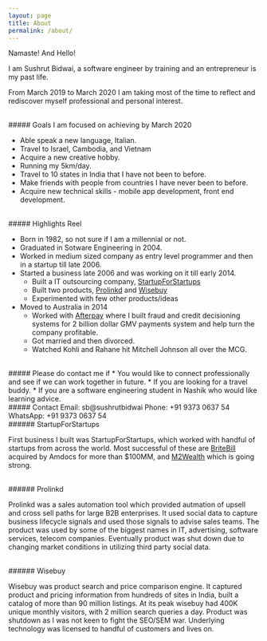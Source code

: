 ```yaml
---
layout: page
title: About
permalink: /about/
---
```


Namaste! And Hello!

I am Sushrut Bidwai, a software engineer by training and an entrepreneur is my past life.

From March 2019 to March 2020 I am taking most of the time to reflect and rediscover myself professional and personal interest.

<br/>
##### Goals I am focused on achieving by March 2020

* Able speak a new language, Italian.
* Travel to Israel, Cambodia, and Vietnam
* Acquire a new creative hobby.
* Running my 5km/day.
* Travel to 10 states in India that I have not been to before.
* Make friends with people from countries I have never been to before.
* Acquire new technical skills - mobile app development, front end development.

<br/>
##### Highlights Reel

* Born in 1982, so not sure if I am a millennial or not.
* Graduated in Sotware Engineering in 2004.
* Worked in medium sized company as entry level programmer and then in a startup till late 2006.
* Started a business late 2006 and was working on it till early 2014.
  * Built a IT outsourcing company, [StartupForStartups](#startupforstartups)
  * Built two products, [Prolinkd](#prolinkd) and [Wisebuy](#wisebuy)
  * Experimented with few other products/ideas
* Moved to Australia in 2014
  * Worked with [Afterpay](https://afterpay.com) where I built fraud and credit decisioning systems for 2 billion dollar GMV payments system and help turn the company profitable.
  * Got married and then divorced.
  * Watched Kohli and Rahane hit Mitchell Johnson all over the MCG.

<br/>
##### Please do contact me if
* You would like to connect professionally and see if we can work together in future.
* If you are looking for a travel buddy.
* If you are a software engineering student in Nashik who would like learning advice.

<br/>
##### Contact
Email: sb@sushrutbidwai  
Phone: +91 9373 0637 54  
WhatsApp: +91 9373 0637 54  

<br/>
###### StartupForStartups

First business I built was StartupForStartups, which worked with handful of startups from across the world. Most successful of these are [BriteBill](https://www.britebill.com/) acquired by Amdocs for more than $100MM, and [M2Wealth](https://m2wealth.com) which is going strong.

<br/>
###### Prolinkd

Prolinkd was a sales automation tool which provided autmation of upsell and cross sell paths for large B2B enterprises. It used social data to capture business lifecycle signals and used those signals to advise sales teams.
The product was used by some of the biggest names in IT, advertising, software services, telecom companies.
Eventually product was shut down due to changing market conditions in utilizing third party social data.

<br/>
###### Wisebuy

Wisebuy was product search and price comparison engine. It captured product and pricing information from hundreds of sites in India, built a catalog of more than 90 million listings. At its peak wisebuy had 400K unique monthly visitors, with 2 million search queries a day.
Product was shutdown as I was not keen to fight the SEO/SEM war. Underlying technology was licensed to handful of customers and lives on.
